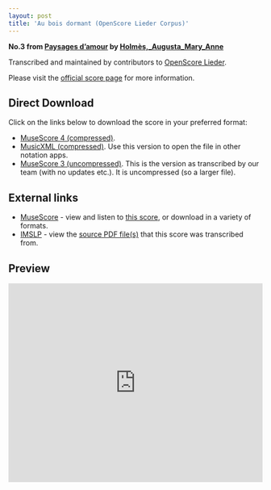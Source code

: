```yaml
---
layout: post
title: 'Au bois dormant (OpenScore Lieder Corpus)'
---
```


__No.3 from [Paysages d’amour](https://fourscoreandmore.org/openscore/lieder/Holm%C3%A8s,_Augusta_Mary_Anne/Paysages_d%E2%80%99amour/) by [Holmès,_Augusta_Mary_Anne](https://fourscoreandmore.org/openscore/lieder/Holm%C3%A8s,_Augusta_Mary_Anne)__

Transcribed and maintained by contributors to [OpenScore Lieder].

Please visit the [official score page] for more information.

[official score page]: https://musescore.com/openscore-lieder-corpus/scores/5995492
[OpenScore Lieder]: https://musescore.com/openscore-lieder-corpus

## Direct Download

Click on the links below to download the score in your preferred format:
- [MuseScore 4 (compressed)](https://fourscoreandmore.org/openscore/lieder/Holm%C3%A8s,_Augusta_Mary_Anne/Paysages_d%E2%80%99amour/3_Au_bois_dormant.mscz).
- [MusicXML (compressed)](https://fourscoreandmore.org/openscore/lieder/Holm%C3%A8s,_Augusta_Mary_Anne/Paysages_d%E2%80%99amour/3_Au_bois_dormant.mxl). Use this version to open the file in other notation apps.
- [MuseScore 3 (uncompressed)](https://raw.githubusercontent.com/OpenScore/Lieder/refs/heads/main/scores/Holm%C3%A8s,_Augusta_Mary_Anne/Paysages_d%E2%80%99amour/3_Au_bois_dormant/lc5995492.mscx). This is the version as transcribed by our team (with no updates etc.). It is uncompressed (so a larger file).

## External links

- [MuseScore] - view and listen to [this score][MuseScore], or download in a variety of formats.
- [IMSLP] - view the [source PDF file(s)][IMSLP] that this score was transcribed from.

[MuseScore]: https://musescore.com/score/5995492
[IMSLP]: https://imslp.org/wiki/Special:ReverseLookup/589008

## Preview

<iframe width="100%" height="394" src="https://musescore.com/openscore-lieder-corpus/scores/5995492/embed" frameborder="0" allowfullscreen allow="autoplay; fullscreen"></iframe>
